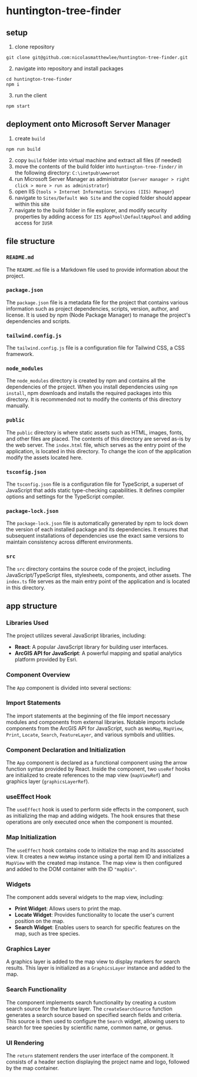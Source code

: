 # huntington-tree-finder

## setup

1. clone repository

```shell
git clone git@github.com:nicolasmatthewlee/huntington-tree-finder.git
```

2. navigate into repository and install packages

```shell
cd huntington-tree-finder
npm i
```

3. run the client

```shell
npm start
```

## deployment onto Microsoft Server Manager

1. create `build`

```shell
npm run build
```

2. copy `build` folder into virtual machine and extract all files (if needed)
3. move the contents of the build folder into `huntington-tree-finder/` in the following directory: `C:\inetpub\wwwroot`
4. run Microsoft Server Manager as administrator (`server manager > right click > more > run as administrator`)
5. open IIS (`tools > Internet Information Services (IIS) Manager`)
6. navigate to `Sites/Default Web Site` and the copied folder should appear within this site
7. navigate to the build folder in file explorer, and modify security properties by adding access for `IIS AppPool\DefaultAppPool` and adding access for `IUSR`

## file structure

### `README.md`

The `README.md` file is a Markdown file used to provide information about the project.

### `package.json`

The `package.json` file is a metadata file for the project that contains various information such as project dependencies, scripts, version, author, and license. It is used by npm (Node Package Manager) to manage the project's dependencies and scripts.

### `tailwind.config.js`

The `tailwind.config.js` file is a configuration file for Tailwind CSS, a CSS framework.

### `node_modules`

The `node_modules` directory is created by npm and contains all the dependencies of the project. When you install dependencies using `npm install`, npm downloads and installs the required packages into this directory. It is recommended not to modify the contents of this directory manually.

### `public`

The `public` directory is where static assets such as HTML, images, fonts, and other files are placed. The contents of this directory are served as-is by the web server. The `index.html` file, which serves as the entry point of the application, is located in this directory. To change the icon of the application modify the assets located here.

### `tsconfig.json`

The `tsconfig.json` file is a configuration file for TypeScript, a superset of JavaScript that adds static type-checking capabilities. It defines compiler options and settings for the TypeScript compiler.

### `package-lock.json`

The `package-lock.json` file is automatically generated by npm to lock down the version of each installed package and its dependencies. It ensures that subsequent installations of dependencies use the exact same versions to maintain consistency across different environments.

### `src`

The `src` directory contains the source code of the project, including JavaScript/TypeScript files, stylesheets, components, and other assets. The `index.ts` file serves as the main entry point of the application and is located in this directory.

## app structure

### Libraries Used

The project utilizes several JavaScript libraries, including:

- **React**: A popular JavaScript library for building user interfaces.
- **ArcGIS API for JavaScript**: A powerful mapping and spatial analytics platform provided by Esri.

### Component Overview

The `App` component is divided into several sections:

### Import Statements

The import statements at the beginning of the file import necessary modules and components from external libraries. Notable imports include components from the ArcGIS API for JavaScript, such as `WebMap`, `MapView`, `Print`, `Locate`, `Search`, `FeatureLayer`, and various symbols and utilities.

### Component Declaration and Initialization

The `App` component is declared as a functional component using the arrow function syntax provided by React. Inside the component, two `useRef` hooks are initialized to create references to the map view (`mapViewRef`) and graphics layer (`graphicsLayerRef`).

### useEffect Hook

The `useEffect` hook is used to perform side effects in the component, such as initializing the map and adding widgets. The hook ensures that these operations are only executed once when the component is mounted.

### Map Initialization

The `useEffect` hook contains code to initialize the map and its associated view. It creates a new `WebMap` instance using a portal item ID and initializes a `MapView` with the created map instance. The map view is then configured and added to the DOM container with the ID `"mapDiv"`.

### Widgets

The component adds several widgets to the map view, including:

- **Print Widget**: Allows users to print the map.
- **Locate Widget**: Provides functionality to locate the user's current position on the map.
- **Search Widget**: Enables users to search for specific features on the map, such as tree species.

### Graphics Layer

A graphics layer is added to the map view to display markers for search results. This layer is initialized as a `GraphicsLayer` instance and added to the map.

### Search Functionality

The component implements search functionality by creating a custom search source for the feature layer. The `createSearchSource` function generates a search source based on specified search fields and criteria. This source is then used to configure the `Search` widget, allowing users to search for tree species by scientific name, common name, or genus.

### UI Rendering

The `return` statement renders the user interface of the component. It consists of a header section displaying the project name and logo, followed by the map container.
